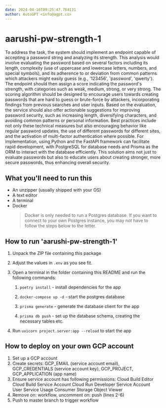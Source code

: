 ```yaml
---
date: 2024-04-16T09:25:47.764131
author: AutoGPT <info@agpt.co>
---
```


# aarushi-pw-strength-1

To address the task, the system should implement an endpoint capable of accepting a password string and analyzing its strength. This analysis would involve evaluating the password based on several factors including its length, complexity (use of uppercase and lowercase letters, numbers, and special symbols), and its adherence to or deviation from common patterns which attackers might easily guess (e.g., '123456', 'password', 'qwerty'). The endpoint should then assign a score indicating the password's strength, with categories such as weak, medium, strong, or very strong. The scoring algorithm should be designed to encourage users towards creating passwords that are hard to guess or brute-force by attackers, incorporating findings from previous searches and user inputs. Based on the evaluation, the service should also offer actionable suggestions for improving password security, such as increasing length, diversifying characters, and avoiding common patterns or personal information. Best practices include not only these technical measures but also encouraging behavior like regular password updates, the use of different passwords for different sites, and the activation of multi-factor authentication where possible. For implementation, using Python and the FastAPI framework can facilitate rapid development, with PostgreSQL for database needs and Prisma as the ORM to interact with the database efficiently. This solution aims not just to evaluate passwords but also to educate users about creating stronger, more secure passwords, thus enhancing overall security.

## What you'll need to run this
* An unzipper (usually shipped with your OS)
* A text editor
* A terminal
* Docker
  > Docker is only needed to run a Postgres database. If you want to connect to your own
  > Postgres instance, you may not have to follow the steps below to the letter.


## How to run 'aarushi-pw-strength-1'

1. Unpack the ZIP file containing this package

2. Adjust the values in `.env` as you see fit.

3. Open a terminal in the folder containing this README and run the following commands:

    1. `poetry install` - install dependencies for the app

    2. `docker-compose up -d` - start the postgres database

    3. `prisma generate` - generate the database client for the app

    4. `prisma db push` - set up the database schema, creating the necessary tables etc.

4. Run `uvicorn project.server:app --reload` to start the app

## How to deploy on your own GCP account
1. Set up a GCP account
2. Create secrets: GCP_EMAIL (service account email), GCP_CREDENTIALS (service account key), GCP_PROJECT, GCP_APPLICATION (app name)
3. Ensure service account has following permissions: 
    Cloud Build Editor
    Cloud Build Service Account
    Cloud Run Developer
    Service Account User
    Service Usage Consumer
    Storage Object Viewer
4. Remove on: workflow, uncomment on: push (lines 2-6)
5. Push to master branch to trigger workflow

